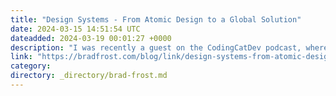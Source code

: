 ```yaml
---
title: "Design Systems - From Atomic Design to a Global Solution"
date: 2024-03-15 14:51:54 UTC
dateadded: 2024-03-19 00:01:27 +0000
description: "I was recently a guest on the CodingCatDev podcast, where we covered a lot of ground around design systems, including the design system ecosystem, the idea of a Global Design System, and many of the challenges teams face when creating […]"
link: "https://bradfrost.com/blog/link/design-systems-from-atomic-design-to-a-global-solution/"
category:
directory: _directory/brad-frost.md
---
```

